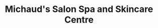 ---
title: "Michaud's Salon Spa and Skincare Centre"
url: /surrey/michauds-salon-spa-and-skincare-centre/
shop: hairdresser
---